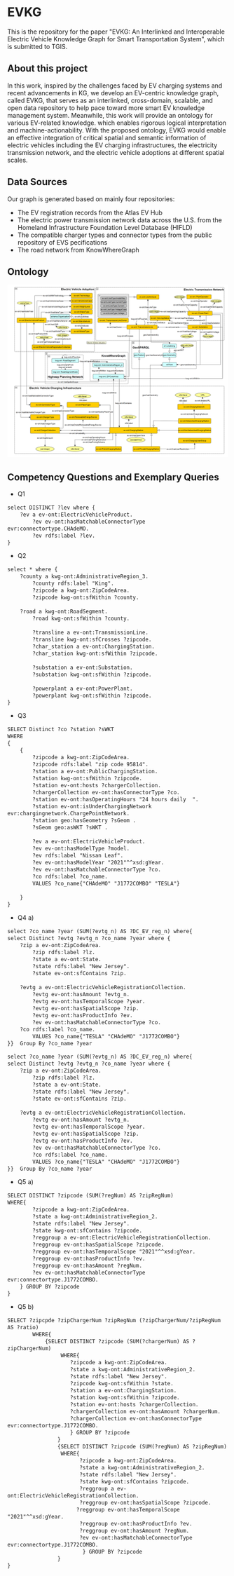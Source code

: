# EVKG
This is the repository for the paper "EVKG: An Interlinked and Interoperable Electric Vehicle Knowledge Graph for Smart Transportation System", which is submitted to TGIS.
## About this project
In this work, inspired by the challenges faced by EV charging systems and recent advancements in KG, we develop an EV-centric knowledge graph, called EVKG, that serves as an interlinked, cross-domain, scalable, and open data repository to help pace toward more smart EV knowledge management system. Meanwhile, this work will provide an ontology for various EV-related knowledge. which enables rigorous logical interpretation and machine-actionability. With the proposed ontology, EVKG would enable an effective integration of critical spatial and semantic information of electric vehicles including the EV charging infrastructures, the electricity transmission network,
and the electric vehicle adoptions at different spatial scales.
## Data Sources 
Our graph is generated based on mainly four repositories: 
* The EV registration records from the Atlas EV Hub
* The electric power transmission network data across the U.S. from the Homeland Infrastructure Foundation Level Database (HIFLD)
* The compatible charger types and connector types from the public repository of EVS pecifications
* The road network from KnowWhereGraph
## Ontology
<p align="center">
    <img src="https://github.com/EVKG/evkg/blob/main/ontology.png" alt="framework" >
</p>

## Competency Questions and Exemplary Queries
* Q1
```
select DISTINCT ?lev where { 
	?ev a ev-ont:ElectricVehicleProduct.
    	?ev ev-ont:hasMatchableConnectorType evr:connectortype.CHAdeMO.
    	?ev rdfs:label ?lev.
}
```
* Q2
```
select * where { 
	?county a kwg-ont:AdministrativeRegion_3.
    	?county rdfs:label "King".
    	?zipcode a kwg-ont:ZipCodeArea.
    	?zipcode kwg-ont:sfWithin ?county.
    
   	?road a kwg-ont:RoadSegment.
    	?road kwg-ont:sfWithin ?county.
    
    	?transline a ev-ont:TransmissionLine.
    	?transline kwg-ont:sfCrosses ?zipcode.
    	?char_station a ev-ont:ChargingStation.
    	?char_station kwg-ont:sfWithin ?zipcode.
    
    	?substation a ev-ont:Substation.
    	?substation kwg-ont:sfWithin ?zipcode.
    
    	?powerplant a ev-ont:PowerPlant.
    	?powerplant kwg-ont:sfWithin ?zipcode.
}

```
* Q3
```
SELECT Distinct ?co ?station ?sWKT
WHERE
{
    {    
        ?zipcode a kwg-ont:ZipCodeArea.
        ?zipcode rdfs:label "zip code 95814".
        ?station a ev-ont:PublicChargingStation.
        ?station kwg-ont:sfWithin ?zipcode.
        ?station ev-ont:hosts ?chargerCollection. 
        ?chargerCollection ev-ont:hasConnectorType ?co.
        ?station ev-ont:hasOperatingHours "24 hours daily  ".
        ?station ev-ont:isUnderChargingNetwork evr:chargingnetwork.ChargePointNetwork.
        ?station geo:hasGeometry ?sGeom .
        ?sGeom geo:asWKT ?sWKT .
        
        ?ev a ev-ont:ElectricVehicleProduct.
        ?ev ev-ont:hasModelType ?model.
        ?ev rdfs:label "Nissan Leaf".
        ?ev ev-ont:hasModelYear "2021"^^xsd:gYear.
        ?ev ev-ont:hasMatchableConnectorType ?co.
        ?co rdfs:label ?co_name.
        VALUES ?co_name{"CHAdeMO" "J1772COMBO" "TESLA"}

    }
}
```
* Q4 a)
```
select ?co_name ?year (SUM(?evtg_n) AS ?DC_EV_reg_n) where{
select Distinct ?evtg ?evtg_n ?co_name ?year where { 
	?zip a ev-ont:ZipCodeArea.
    	?zip rdfs:label ?lz.
    	?state a ev-ont:State.
    	?state rdfs:label "New Jersey".
    	?state ev-ont:sfContains ?zip.

	?evtg a ev-ont:ElectricVehicleRegistrationCollection.
    	?evtg ev-ont:hasAmount ?evtg_n.
    	?evtg ev-ont:hasTemporalScope ?year.
    	?evtg ev-ont:hasSpatialScope ?zip.
    	?evtg ev-ont:hasProductInfo ?ev.
    	?ev ev-ont:hasMatchableConnectorType ?co.
   	?co rdfs:label ?co_name.
    	VALUES ?co_name{"TESLA" "CHAdeMO" "J1772COMBO"}
}}  Group By ?co_name ?year

```
```
select ?co_name ?year (SUM(?evtg_n) AS ?DC_EV_reg_n) where{
select Distinct ?evtg ?evtg_n ?co_name ?year where { 
	?zip a ev-ont:ZipCodeArea.
    	?zip rdfs:label ?lz.
    	?state a ev-ont:State.
    	?state rdfs:label "New Jersey".
    	?state ev-ont:sfContains ?zip.

	?evtg a ev-ont:ElectricVehicleRegistrationCollection.
    	?evtg ev-ont:hasAmount ?evtg_n.
    	?evtg ev-ont:hasTemporalScope ?year.
    	?evtg ev-ont:hasSpatialScope ?zip.
    	?evtg ev-ont:hasProductInfo ?ev.
    	?ev ev-ont:hasMatchableConnectorType ?co.
    	?co rdfs:label ?co_name.
    	VALUES ?co_name{"TESLA" "CHAdeMO" "J1772COMBO"}
}}  Group By ?co_name ?year
```
* Q5 a)
```
SELECT DISTINCT ?zipcode (SUM(?regNum) AS ?zipRegNum)
WHERE{
        ?zipcode a kwg-ont:ZipCodeArea.
        ?state a kwg-ont:AdministrativeRegion_2.
        ?state rdfs:label "New Jersey".
        ?state kwg-ont:sfContains ?zipcode.
        ?reggroup a ev-ont:ElectricVehicleRegistrationCollection.
        ?reggroup ev-ont:hasSpatialScope ?zipcode.
        ?reggroup ev-ont:hasTemporalScope "2021"^^xsd:gYear.
        ?reggroup ev-ont:hasProductInfo ?ev. 
        ?reggroup ev-ont:hasAmount ?regNum.
        ?ev ev-ont:hasMatchableConnectorType evr:connectortype.J1772COMBO.
	} GROUP BY ?zipcode
}

```
* Q5 b)
```
SELECT ?zipcpde ?zipChargerNum ?zipRegNum (?zipChargerNum/?zipRegNum AS ?ratio)
        WHERE{
            {SELECT DISTINCT ?zipcode (SUM(?chargerNum) AS ?zipChargerNum)
                 WHERE{
                    ?zipcode a kwg-ont:ZipCodeArea.
                    ?state a kwg-ont:AdministrativeRegion_2.
                    ?state rdfs:label "New Jersey".
                    ?zipcode kwg-ont:sfWithin ?state.
                    ?station a ev-ont:ChargingStation.
                    ?station kwg-ont:sfWithin ?zipcode.
                    ?station ev-ont:hosts ?chargerCollection. 
                    ?chargerCollection ev-ont:hasAmount ?chargerNum.
                    ?chargerCollection ev-ont:hasConnectorType evr:connectortype.J1772COMBO.
                    } GROUP BY ?zipcode
                }
                {SELECT DISTINCT ?zipcode (SUM(?regNum) AS ?zipRegNum)
                 WHERE{
                       ?zipcode a kwg-ont:ZipCodeArea.
                       ?state a kwg-ont:AdministrativeRegion_2.
                       ?state rdfs:label "New Jersey".
                       ?state kwg-ont:sfContains ?zipcode.
                       ?reggroup a ev-ont:ElectricVehicleRegistrationCollection.
                       ?reggroup ev-ont:hasSpatialScope ?zipcode.
                      ?reggroup ev-ont:hasTemporalScope "2021"^^xsd:gYear.
                       ?reggroup ev-ont:hasProductInfo ?ev. 
                       ?reggroup ev-ont:hasAmount ?regNum.
                       ?ev ev-ont:hasMatchableConnectorType evr:connectortype.J1772COMBO.
                        } GROUP BY ?zipcode
                }
}
```



